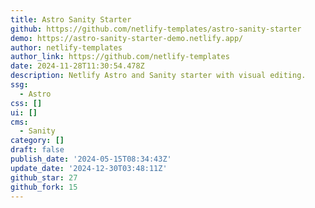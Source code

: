 ```yaml
---
title: Astro Sanity Starter
github: https://github.com/netlify-templates/astro-sanity-starter
demo: https://astro-sanity-starter-demo.netlify.app/
author: netlify-templates
author_link: https://github.com/netlify-templates
date: 2024-11-28T11:30:54.478Z
description: Netlify Astro and Sanity starter with visual editing.
ssg:
  - Astro
css: []
ui: []
cms:
  - Sanity
category: []
draft: false
publish_date: '2024-05-15T08:34:43Z'
update_date: '2024-12-30T03:48:11Z'
github_star: 27
github_fork: 15
---
```

